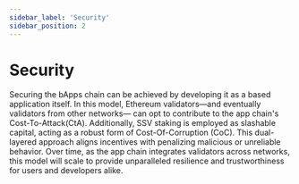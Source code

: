 ```yaml
---
sidebar_label: 'Security'
sidebar_position: 2
---
```


# Security

Securing the bApps chain can be achieved by developing it as a based application itself. In this model, Ethereum validators—and eventually validators from other networks— can opt to contribute to the app chain's Cost-To-Attack(CtA). Additionally, SSV staking is employed as slashable capital, acting as a robust form of Cost-Of-Corruption (CoC). This dual-layered approach aligns incentives with penalizing malicious or unreliable behavior. Over time, as the app chain integrates validators across networks, this model will scale to provide unparalleled resilience and trustworthiness for users and developers alike.